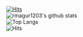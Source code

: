 [![Hits](https://hits.seeyoufarm.com/api/count/incr/badge.svg?url=https%3A%2F%2Fgithub.com%2Frmagur1203%2Frmagur1203&count_bg=%2379C83D&title_bg=%23555555&icon=&icon_color=%23E7E7E7&title=hits&edge_flat=true)](https://hits.seeyoufarm.com)
<br>
![rmagur1203's github stats](https://github-readme-stats.vercel.app/api?username=rmagur1203&show_icons=true&count_private=true&color=gradient)
<br>
![Top Langs](https://github-readme-stats.vercel.app/api/top-langs/?username=rmagur1203&color=gradient)
<br>
![Hits](https://hits.seeyoufarm.com/api/count/graph/dailyhits.svg?url=https://github.com/rmagur1203/rmagur1203)

<!--
### Hi there 👋
**rmagur1203/rmagur1203** is a ✨ _special_ ✨ repository because its `README.md` (this file) appears on your GitHub profile.

Here are some ideas to get you started:

- 🔭 I’m currently working on ...
- 🌱 I’m currently learning ...
- 👯 I’m looking to collaborate on ...
- 🤔 I’m looking for help with ...
- 💬 Ask me about ...
- 📫 How to reach me: ...
- 😄 Pronouns: ...
- ⚡ Fun fact: ...
-->
